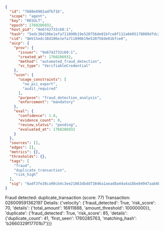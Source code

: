 ```json
{
  "id": "7680e8902adfb71b",
  "scope": "agent",
  "key": "RESULT",
  "epoch": 1760286932,
  "host_pid": "9e6742732c60:1",
  "hash": "5edc38d106e1efa711890b19e520756de01bfce0f112a0405178089dfdc3eb46",
  "cid": "QmV15edc38d106e1efa711890b19e520756de01bfce0",
  "aicp": {
    "prov": {
      "issuer": "9e6742732c60:1",
      "created_at": 1760286932,
      "method": "automated_fraud_detection",
      "vc_type": "VerifiableCredential"
    },
    "ucon": {
      "usage_constraints": [
        "no_pii_export",
        "audit_required"
      ],
      "purpose": "fraud_detection_analysis",
      "enforcement": "mandatory"
    },
    "eval": {
      "confidence": 1.0,
      "evidence_count": 0,
      "review_status": "pending",
      "evaluated_at": 1760286932
    }
  },
  "sources": [],
  "edges": [],
  "metrics": {},
  "thresholds": {},
  "tags": [
    "fraud",
    "duplicate_transaction",
    "risk_high"
  ],
  "sig": "6adf3fe38ca90cb4c3ee21863dbdd73846a1aead8a44a4a18be84947aab6bbec"
}
```

Fraud detected: duplicate_transaction (score: 77)
Transaction: 026009591362197
Details: {'velocity': {'fraud_detected': True, 'risk_score': 70, 'details': {'total_amount': 16911888, 'amount_threshold': 10000000}}, 'duplicate': {'fraud_detected': True, 'risk_score': 85, 'details': {'duplicate_count': 41, 'first_seen': 1760285763, 'matching_hash': 'b2660329f17701b7'}}}